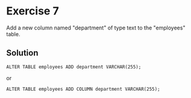 # Exercise 7

Add a new column named "department" of type text to the "employees" table.

## Solution

```shell
ALTER TABLE employees ADD department VARCHAR(255);
```

or

```shell
ALTER TABLE employees ADD COLUMN department VARCHAR(255);
```
